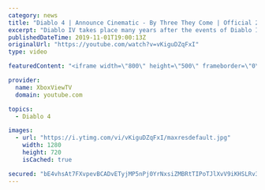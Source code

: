 ```yaml
---
category: news
title: "Diablo 4 | Announce Cinematic - By Three They Come | Official 2020 Game HD"
excerpt: "Diablo IV takes place many years after the events of Diablo III, after millions have been slaughtered by the actions of the High Heavens and Burning Hells alike."
publishedDateTime: 2019-11-01T19:00:13Z
originalUrl: "https://youtube.com/watch?v=vKiguDZqFxI"
type: video

featuredContent: "<iframe width=\"800\" height=\"500\" frameborder=\"0\" src=\"https://www.youtube.com/embed/vKiguDZqFxI\" allow=\"accelerometer; autoplay; encrypted-media; gyroscope; picture-in-picture\" allowfullscreen></iframe>"

provider:
  name: XboxViewTV
  domain: youtube.com

topics:
  - Diablo 4

images:
  - url: "https://i.ytimg.com/vi/vKiguDZqFxI/maxresdefault.jpg"
    width: 1280
    height: 720
    isCached: true

secured: "bE4vhsAt7FXvpevBCADvETyjMP5nPj0YrNxsiZMBRtTIPoTJlXvV9iKHSLRv3qE6hR3Z/FrQnOXZzlPYjrH1Cbk3ESTFAoWBKDfxFiTbCGiLhG3RMdj4bGgpCMBSVm9aKtyc+68RuJZvJmNYlIAFXGsSJM/UE4Y4g34+em7sOMbpfo5C1j1221Mrdn6nK0+MSMCrhyDbFnmecW+futJIyaTE9yMCsiR8t3iZHe9P5oNPWUEmt8VyjiteT9q7s3H1xnswaJDivRqxGzDUQE0IaMT5Wk7nlvwZUOVIroAMj4fSRsJdKlfsNePTvOZArbbdboaI7VcCWvvCrTwZ345TJWbdDCQwLfUK2CqmZlt1jPiGfEbFinn73CLxardy0v8gkG9KeykECGk22xs+sgZ2eRa5/+GHuMzMbrAF05nqvUarwv7eMM4Tu9vSSSmf8L2X;LY4i8Eq4PVTItxRV1AAgOw=="
---
```



